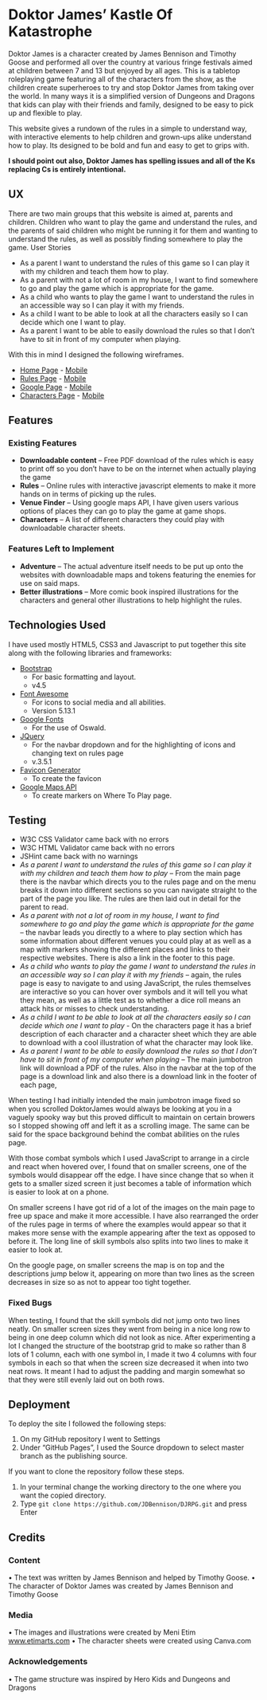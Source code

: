 # Doktor James’ Kastle Of Katastrophe
Doktor James is a character created by James Bennison and Timothy Goose and performed all over the country at various fringe festivals aimed at children between 7 and 13 but enjoyed by all ages. This is a tabletop roleplaying game featuring all of the characters from the show, as the children create superheroes to try and stop Doktor James from taking over the world. In many ways it is a simplified version of Dungeons and Dragons that kids can play with their friends and family, designed to be easy to pick up and flexible to play. 

This website gives a rundown of the rules in a simple to understand way, with interactive elements to help children and grown-ups alike understand how to play. Its designed to be bold and fun and easy to get to grips with.

**I should point out also, Doktor James has spelling issues and all of the Ks replacing Cs is entirely intentional.**

## UX
There are two main groups that this website is aimed at, parents and children. Children who want to play the game and understand the rules, and the parents of said children who might be running it for them and wanting to understand the rules, as well as possibly finding somewhere to play the game.
User Stories
* As a parent I want to understand the rules of this game so I can play it with my children and teach them how to play.
* As a parent with not a lot of room in my house, I want to find somewhere to go and play the game which is appropriate for the game.
* As a child who wants to play the game I want to understand the rules in an accessible way so I can play it with my friends.
* As a child I want to be able to look at all the characters easily so I can decide which one I want to play.
* As a parent I want to be able to easily download the rules so that I don’t have to sit in front of my computer when playing.

With this in mind I designed the following wireframes.
* [Home Page](assets/wireframes/Home.png) - [Mobile](assets/wireframes/HomeMob.png)
* [Rules Page](assets/wireframes/Rules.png) - [Mobile](assets/wireframes/RulesMob.png)
* [Google Page](assets/wireframes/Google.png) - [Mobile](assets/wireframes/GoogleMob.png)
* [Characters Page](assets/wireframes/Characters.png) - [Mobile](assets/wireframes/CharactersMob.png)

## Features
### Existing Features
* **Downloadable content** – Free PDF download of the rules which is easy to print off so you don’t have to be on the internet when actually playing the game
* **Rules** – Online rules with interactive javascript elements to make it more hands on in terms of picking up the rules.
* **Venue Finder** – Using google maps API, I have given users various options of places they can go to play the game at game shops.
* **Characters** – A list of different characters they could play with downloadable character sheets.
### Features Left to Implement
* **Adventure** – The actual adventure itself needs to be put up onto the websites with downloadable maps and tokens featuring the enemies for use on said maps.
* **Better illustrations** – More comic book inspired illustrations for the characters and general other illustrations to help highlight the rules.

## Technologies Used
I have used mostly HTML5, CSS3 and Javascript to put together this site along with the following libraries and frameworks:
* [Bootstrap](https://getbootstrap.com/)
    * For basic formatting and layout.
    * v4.5
* [Font Awesome](https://fontawesome.com/)
    * For icons to social media and all abilities.
    * Version 5.13.1
* [Google Fonts](https://fonts.google.com/)
    * For the use of Oswald.
* [JQuery](https://jquery.com/)
    * For the navbar dropdown and for the highlighting of icons and changing text on rules page
    * v.3.5.1
* [Favicon Generator](https://realfavicongenerator.net/)
    * To create the favicon
* [Google Maps API](https://developers.google.com/maps/documentation)
    * To create markers on Where To Play page.

## Testing
* W3C CSS Validator came back with no errors
* W3C HTML Validator came back with no errors
* JSHint came back with no warnings 
* *As a parent I want to understand the rules of this game so I can play it with my children and teach them how to play* – From the main page there is the navbar which directs you to the rules page and on the menu breaks it down into different sections so you can navigate straight to the part of the page you like. The rules are then laid out  in detail for the parent to read.
* *As a parent with not a lot of room in my house, I want to find somewhere to go and play the game which is appropriate for the game* – the navbar leads you directly to a where to play section which has some information about different venues you could play at as well as a map with markers showing the different places and links to their respective websites. There is also a link in the footer to this page.
* *As a child who wants to play the game I want to understand the rules in an accessible way so I can play it with my friends* – again, the rules page is easy to navigate to and using JavaScript, the rules themselves are interactive so you can hover over symbols and it will tell you what they mean, as well as a little test as to whether a dice roll means an attack hits or misses to check understanding.
* *As a child I want to be able to look at all the characters easily so I can decide which one I want to play* - On the characters page it has a brief description of each character and a character sheet which they are able to download with a cool illustration of what the character may look like.
* *As a parent I want to be able to easily download the rules so that I don’t have to sit in front of my computer when playing* – The main jumbotron link will download a PDF of the rules. Also in the navbar at the top of the page is a download link and also there is a download link in the footer of each page,

When testing I had initially intended the main jumbotron image fixed so when you scrolled DoktorJames would always be looking at you in a vaguely spooky way but this proved difficult to maintain on certain browers so I stopped showing off and left it as a scrolling image. The same can be said for the space background behind the combat abilities on the rules page.

With those combat symbols which I used JavaScript to arrange in a circle and react when hovered over, I found that on smaller screens, one of the symbols would disappear off the edge. I have since change that so when it gets to a smaller sized screen it just becomes a table of information which is easier to look at on a phone.

On smaller screens I have got rid of a lot of the images on the main page to free up space and make it more accessible. I have also rearranged the order of the rules page in terms of where the examples would appear so that it makes more sense with the example appearing after the text as opposed to before it. The long line of skill symbols also splits into two lines to make it easier to look at.

On the google page, on smaller screens the map is on top and the descriptions jump below it, appearing on more than two lines as the screen decreases in size so as not to appear too tight together.

### Fixed Bugs
When testing, I found that the skill symbols did not jump onto two lines neatly. On smaller screen sizes they went from being in a nice long row to being in one deep column which did not look as nice. After experimenting a lot I changed the structure of the bootstrap grid to make so rather than 8 lots of 1 column, each with one symbol in, I made it two 4 columns with four symbols in each so that when the screen size decreased it when into two neat rows. It meant I had to adjust the padding and margin somewhat so that they were still evenly laid out on both rows.

## Deployment
To deploy the site I followed the following steps:
1.	On my GitHub repository I went to Settings
2.	Under “GitHub Pages”, I used the Source dropdown to select master branch as the publishing source.

If you want to clone the repository follow these steps.
1.	In your terminal change the working directory to the one where you want the copied directory.
2.	Type `git clone https://github.com/JDBennison/DJRPG.git` and press Enter

## Credits
### Content
•	The text was written by James Bennison and helped by Timothy Goose.
•	The character of Doktor James was created by James Bennison and Timothy Goose
### Media
•	The images and illustrations were created by Meni Etim www.etimarts.com
•	The character sheets were created using Canva.com 
### Acknowledgements
•	The game structure was inspired by Hero Kids and Dungeons and Dragons


